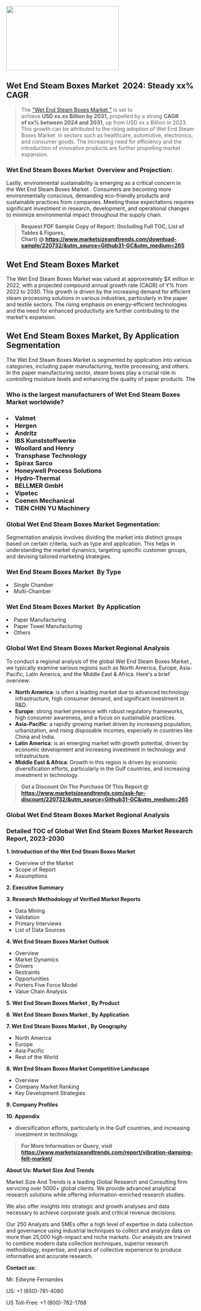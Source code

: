 <p><img class="alignnone size-medium wp-image-20088" src="https://ffe5etoiles.com/wp-content/uploads/2024/12/MST1-300x171.png" alt="" width="300" height="171" /></p><h2 id="ember46" class="ember-view reader-text-block__heading-2">Wet End Steam Boxes Market &nbsp;2024: Steady&nbsp;xx% CAGR</h2><blockquote id="ember47" class="ember-view reader-text-block__blockquote">The&nbsp;<a class="app-aware-link " href="https://www.marketsizeandtrends.com/download-sample/220732/&utm_source=Github31-GC&utm_medium=265" target="_blank" data-test-app-aware-link="">"Wet End Steam Boxes Market "</a>&nbsp;is set to achieve&nbsp;<strong>USD&nbsp;xx.xx&nbsp;Billion by 2031,</strong>&nbsp;propelled by a strong&nbsp;<strong>CAGR of&nbsp;xx% between 2024 and 2031,</strong>&nbsp;up from USD xx.x Billion in 2023. This growth can be attributed to the rising adoption of&nbsp;Wet End Steam Boxes Market &nbsp;in sectors such as healthcare, automotive, electronics, and consumer goods. The increasing need for efficiency and the introduction of innovative products are further propelling market expansion.</blockquote><h3 id="ember48" class="ember-view reader-text-block__heading-3">Wet End Steam Boxes Market &nbsp;Overview and Projection:</h3><p id="ember49" class="ember-view reader-text-block__paragraph">Lastly, environmental sustainability is emerging as a critical concern in the&nbsp;Wet End Steam Boxes Market . Consumers are becoming more environmentally conscious, demanding eco-friendly products and sustainable practices from companies. Meeting these expectations requires significant investment in research, development, and operational changes to minimize environmental impact throughout the supply chain.</p><blockquote id="ember50" class="ember-view reader-text-block__blockquote"><strong>Request PDF Sample Copy of Report: (Including Full TOC, List of Tables &amp; Figures, Chart)&nbsp;@&nbsp;<strong><a href="https://www.marketsizeandtrends.com/download-sample/220732/&utm_source=Github31-GC&utm_medium=265" target="_blank">https://www.marketsizeandtrends.com/download-sample/220732/&utm_source=Github31-GC&utm_medium=265</a></strong></strong></blockquote><h3 class=""><h2>Wet End Steam Boxes Market</h2><p>The Wet End Steam Boxes Market was valued at approximately $X million in 2022, with a projected compound annual growth rate (CAGR) of Y% from 2022 to 2030. This growth is driven by the increasing demand for efficient steam processing solutions in various industries, particularly in the paper and textile sectors. The rising emphasis on energy-efficient technologies and the need for enhanced productivity are further contributing to the market's expansion.</p><h2>Wet End Steam Boxes Market, By Application Segmentation</h2><p>The Wet End Steam Boxes Market is segmented by application into various categories, including paper manufacturing, textile processing, and others. In the paper manufacturing sector, steam boxes play a crucial role in controlling moisture levels and enhancing the quality of paper products. The</h3><h3 id="" class="">Who is the largest manufacturers of&nbsp;Wet End Steam Boxes Market worldwide?</h3><h3 class=""></Li><Li>Valmet</Li><Li> Hergen</Li><Li> Andritz</Li><Li> IBS Kunststoffwerke</Li><Li> Woollard and Henry</Li><Li> Transphase Technology</Li><Li> Spirax Sarco</Li><Li> Honeywell Process Solutions</Li><Li> Hydro-Thermal</Li><Li> BELLMER GmbH</Li><Li> Vipetec</Li><Li> Coenen Mechanical</Li><Li> TIEN CHIN YU Machinery</h3><h3 id="ember53" class="ember-view reader-text-block__heading-3">Global&nbsp;Wet End Steam Boxes Market Segmentation:</h3><p id="ember54" class="ember-view reader-text-block__paragraph">Segmentation analysis involves dividing the market into distinct groups based on certain criteria, such as type and application. This helps in understanding the market dynamics, targeting specific customer groups, and devising tailored marketing strategies.</p><h3 id="" class="">Wet End Steam Boxes Market &nbsp;By Type</h3><p></Li><Li>Single Chamber</Li><Li> Multi-Chamber</p><h3 id="" class="">Wet End Steam Boxes Market &nbsp;By Application</h3><p class=""></Li><Li>Paper Manufacturing</Li><Li> Paper Towel Manufacturing</Li><Li> Others</p><h3 id="ember62" class="ember-view reader-text-block__heading-3">Global Wet End Steam Boxes Market Regional Analysis</h3><p id="ember63" class="ember-view reader-text-block__paragraph">To conduct a regional analysis of the global Wet End Steam Boxes Market , we typically examine various regions such as North America, Europe, Asia-Pacific, Latin America, and the Middle East &amp; Africa. Here's a brief overview:</p><ul><li><strong>North America</strong>: is often a leading market due to advanced technology infrastructure, high consumer demand, and significant investment in R&amp;D.</li><li><strong>Europe</strong>: strong market presence with robust regulatory frameworks, high consumer awareness, and a focus on sustainable practices.</li><li><strong>Asia-Pacific</strong>: a rapidly growing market driven by increasing population, urbanization, and rising disposable incomes, especially in countries like China and India.</li><li><strong>Latin America</strong>: is an emerging market with growth potential, driven by economic development and increasing investment in technology and infrastructure.</li><li><strong>Middle East &amp; Africa</strong>: Growth in this region is driven by economic diversification efforts, particularly in the Gulf countries, and increasing investment in technology.</li></ul><blockquote id="ember61" class="ember-view reader-text-block__blockquote"><strong>Get a Discount On The Purchase Of This Report @ <strong><a href="https://html-cleaner.com/" target="">https://www.marketsizeandtrends.com/ask-for-discount/220732/&utm_source=Github31-GC&utm_medium=265</a></strong></strong></blockquote><h3 id="ember62" class="ember-view reader-text-block__heading-3">Global Wet End Steam Boxes Market Regional Analysis</h3><h3 id="" class="">Detailed TOC of Global Wet End Steam Boxes Market Research Report, 2023-2030</h3><p id="" class=""><strong>1. Introduction of the Wet End Steam Boxes Market </strong></p><ul><li>Overview of the Market</li><li>Scope of Report</li><li>Assumptions</li></ul><p id="" class=""><strong>2. Executive Summary</strong></p><p id="" class=""><strong>3. Research Methodology of Verified Market Reports</strong></p><ul><li>Data Mining</li><li>Validation</li><li>Primary Interviews</li><li>List of Data Sources</li></ul><p id="" class=""><strong>4. Wet End Steam Boxes Market Outlook</strong></p><ul><li>Overview</li><li>Market Dynamics</li><li>Drivers</li><li>Restraints</li><li>Opportunities</li><li>Porters Five Force Model</li><li>Value Chain Analysis</li></ul><p id="" class=""><strong>5. Wet End Steam Boxes Market , By Product</strong></p><p id="" class=""><strong>6. Wet End Steam Boxes Market , By Application</strong></p><p id="" class=""><strong>7. Wet End Steam Boxes Market , By Geography</strong></p><ul><li>North America</li><li>Europe</li><li>Asia Pacific</li><li>Rest of the World</li></ul><p id="" class=""><strong>8. Wet End Steam Boxes Market Competitive Landscape</strong></p><ul><li>Overview</li><li>Company Market Ranking</li><li>Key Development Strategies</li></ul><p id="" class=""><strong>9. Company Profiles</strong></p><p id="" class=""><strong>10. Appendix</strong></p><ul><li>diversification efforts, particularly in the Gulf countries, and increasing investment in technology.</li></ul><blockquote id="ember65" class="ember-view reader-text-block__blockquote"><strong>For More Information or Query, visit <strong><strong><a href="https://html-cleaner.com/" target="">https://www.marketsizeandtrends.com/report/vibration-damping-felt-market/</a></strong></strong></strong></blockquote><p id="" class=""><strong>About Us: Market Size And Trends</strong></p><p id="" class="">Market Size And Trends is a leading Global Research and Consulting firm servicing over 5000+ global clients. We provide advanced analytical research solutions while offering information-enriched research studies.</p><p id="" class="">We also offer insights into strategic and growth analyses and data necessary to achieve corporate goals and critical revenue decisions.</p><p id="" class="">Our 250 Analysts and SMEs offer a high level of expertise in data collection and governance using industrial techniques to collect and analyze data on more than 25,000 high-impact and niche markets. Our analysts are trained to combine modern data collection techniques, superior research methodology, expertise, and years of collective experience to produce informative and accurate research.</p><p id="" class=""><strong>Contact us:</strong></p><p id="" class="">Mr. Edwyne Fernandes</p><p id="" class="">US: +1 (650)-781-4080</p><p id="" class="">US Toll-Free: +1 (800)-782-1768</p>
